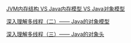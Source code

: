 

[JVM内存结构 VS Java内存模型 VS Java对象模型][2]

[深入理解多线程（二）—— Java的对象模型][3]

[深入理解多线程（三）—— Java的对象头][4]

 [1]: http://www.hollischuang.com/archives/1001
 [2]: http://www.hollischuang.com/archives/2509
 [3]: http://www.hollischuang.com/archives/1910
 [4]: http://www.hollischuang.com/archives/1953